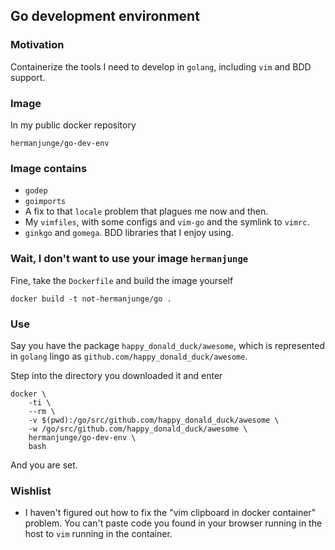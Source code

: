 ## Go development environment

### Motivation

Containerize the tools I need to develop in `golang`, including `vim` and BDD support.

### Image

In my public docker repository

    hermanjunge/go-dev-env

### Image contains

* `godep`
* `goimports`
* A fix to that `locale` problem that plagues me now and then.
* My `vimfiles`, with some configs and `vim-go` and the symlink to `vimrc`.
* `ginkgo` and `gomega`. BDD libraries that I enjoy using.

### Wait, I don't want to use your image `hermanjunge`

Fine, take the `Dockerfile` and build the image yourself

    docker build -t not-hermanjunge/go .

### Use

Say you have the package `happy_donald_duck/awesome`, which is represented in `golang` lingo as `github.com/happy_donald_duck/awesome`.

Step into the directory you downloaded it and enter

    docker \
        -ti \
        --rm \
        -v $(pwd):/go/src/github.com/happy_donald_duck/awesome \
        -w /go/src/github.com/happy_donald_duck/awesome \
        hermanjunge/go-dev-env \
        bash

And you are set.

### Wishlist

* I haven't figured out how to fix the "vim clipboard in docker container" problem. You can't paste code you found in your browser running in the host to `vim` running in the container.

